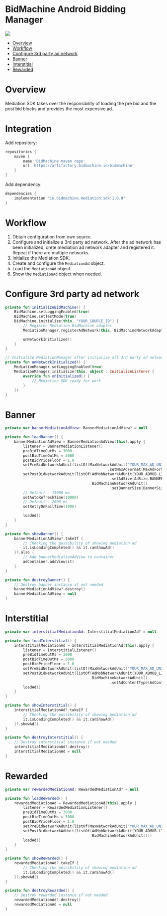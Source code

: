 # BidMachine Android Bidding Manager

[<img src="https://img.shields.io/badge/Mediation%20SDK%20Version-1.0.0-brightgreen">]()

* [Overview](#overview)
* [Workflow](#workflow)
* [Configure 3rd party ad network](#configure-3rd-party-ad-network)
* [Banner](#banner)
* [Interstitial](#interstitial)
* [Rewarded](#rewarded)

# Overview

Mediation SDK takes over the responsibility of loading the pre bid and the post bid blocks and provides the most
expensive ad.

# Integration

Add repository:

```groovy
repositories {
    maven {
        name 'BidMachine maven repo'
        url 'https://artifactory.bidmachine.io/bidmachine'
    }
}
```

Add dependency:

```groovy
dependencies {
    implementation "io.bidmachine.mediation:sdk:1.0.0"
}
```

# Workflow

1) Obtain configuration from own source.
2) Configure and initialize a 3rd party ad network. After the ad network has been initialized, crete mediation ad
   network adapter and registered it. Repeat if there are multiple networks.
3) Initialize the Mediation SDK.
4) Create and configure the ```MediationAd``` object.
5) Load the ```MediationAd``` object.
6) Show the ```MediationAd``` object when needed.

# Configure 3rd party ad network

```kotlin
private fun initializeBidMachine() {
    BidMachine.setLoggingEnabled(true)
    BidMachine.setTestMode(true)
    BidMachine.initialize(this, "YOUR_SOURCE_ID") {
        // Register Mediation BidMachine adapter
        MediationManager.registerAdNetwork(this, BidMachineNetworkAdapter())

        onNetworkInitialized()
    }
}

// Initialize MediationManager after initialize all 3rd party ad networks
private fun onNetworkInitialized() {
    MediationManager.setLoggingEnabled(true)
    MediationManager.initialize(this, object : InitializeListener {
        override fun onInitialized() {
            // Mediation SDK ready for work
        }
    })
}
```

# Banner

```kotlin
private var bannerMediationAdView: BannerMediationAdView? = null

private fun loadBanner() {
    bannerMediationAdView = BannerMediationAdView(this).apply {
        listener = BannerMediationListener()
        preBidTimeOutMs = 3000
        postBidTimeOutMs = 3000
        postBidPriceFloor = 1.0
        setPreBidNetworkAdUnit(listOf(MaxNetworkAdUnit("YOUR_MAX_AD_UNIT_ID")
                                              .setMaxAdFormat(MaxAdFormat.BANNER)))
        setPostBidNetworkAdUnit(listOf(AdMobNetworkAdUnit(YOUR_ADMOB_LINE_ITEMS)
                                               .setAdSize(AdSize.BANNER),
                                       BidMachineNetworkAdUnit()
                                               .setBannerSize(BannerSize.Size_320x50)))
        // Default - 15000 ms
        setAutoRefreshTime(10000)
        // Default - 2000 ms
        setRetryOnFailTime(1000)

        loadAd()
    }
}

private fun showBanner() {
    bannerMediationAdView?.takeIf {
        // Checking the possibility of showing mediation ad
        it.isLoadingCompleted() && it.canShowAd()
    }?.also {
        // Add bannerMediationAdView to container
        adContainer.addView(it)
    }
}

private fun destroyBanner() {
    // Destroy banner instance if not needed
    bannerMediationAdView?.destroy()
    bannerMediationAdView = null
}
```

# Interstitial

```kotlin
private var interstitialMediationAd: InterstitialMediationAd? = null

private fun loadInterstitial() {
    interstitialMediationAd = InterstitialMediationAd(this).apply {
        listener = InterstitialListener()
        preBidTimeOutMs = 3000
        postBidTimeOutMs = 3000
        postBidPriceFloor = 1.0
        setPreBidNetworkAdUnit(listOf(MaxNetworkAdUnit("YOUR_MAX_AD_UNIT_ID")))
        setPostBidNetworkAdUnit(listOf(AdMobNetworkAdUnit(YOUR_ADMOB_LINE_ITEMS),
                                       BidMachineNetworkAdUnit()
                                               .setAdContentType(AdContentType.All)))
        loadAd()
    }
}

private fun showInterstitial() {
    interstitialMediationAd?.takeIf {
        // Checking the possibility of showing mediation ad
        it.isLoadingCompleted() && it.canShowAd()
    }?.showAd()
}

private fun destroyInterstitial() {
    // Destroy interstitial instance if not needed
    interstitialMediationAd?.destroy()
    interstitialMediationAd = null
}
```

# Rewarded

```kotlin
private var rewardedMediationAd: RewardedMediationAd? = null

private fun loadRewarded() {
    rewardedMediationAd = RewardedMediationAd(this).apply {
        listener = RewardedMediationListener()
        preBidTimeOutMs = 3000
        postBidTimeOutMs = 3000
        postBidPriceFloor = 1.0
        setPreBidNetworkAdUnit(listOf(MaxNetworkAdUnit("YOUR_MAX_AD_UNIT_ID")))
        setPostBidNetworkAdUnit(listOf(AdMobNetworkAdUnit(YOUR_ADMOB_LINE_ITEMS),
                                       BidMachineNetworkAdUnit()))
        loadAd()
    }
}

private fun showRewarded() {
    rewardedMediationAd?.takeIf {
        // Checking the possibility of showing mediation ad
        it.isLoadingCompleted() && it.canShowAd()
    }?.showAd()
}

private fun destroyRewarded() {
    // Destroy rewarded instance if not needed
    rewardedMediationAd?.destroy()
    rewardedMediationAd = null
}
```

